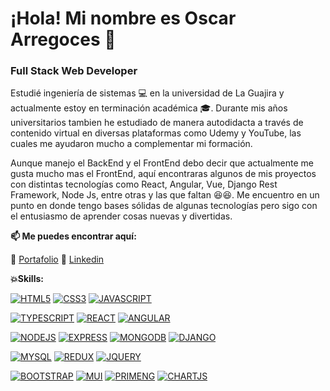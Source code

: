 
#  ¡Hola! Mi nombre es Oscar Arregoces 👋

### Full Stack Web Developer

Estudié ingeniería de sistemas 💻 en la universidad de La Guajira y actualmente estoy en terminación académica 🎓. Durante mis años universitarios tambien he estudiado de manera autodidacta a través de contenido virtual en diversas plataformas como Udemy y YouTube, las cuales me ayudaron mucho a complementar mi formación.

Aunque manejo el BackEnd y el FrontEnd debo decir que actualmente me gusta mucho mas el FrontEnd, aquí encontraras algunos de mis proyectos con distintas tecnologías como React, Angular, Vue, Django Rest Framework, Node Js, entre otras y las que faltan 😆😆. Me encuentro en un punto en donde tengo bases sólidas de algunas tecnologías pero sigo con el entusiasmo de aprender cosas nuevas y divertidas.


**📫 Me puedes encontrar aquí:**

🔸 [Portafolio](https://oscar-arregoces.netlify.app/)
🔸 [Linkedin](https://www.linkedin.com/in/oscararregoces/)


**💥Skills:**

[![HTML5](https://img.shields.io/badge/%F0%9F%94%B6-HTML-orange)]()
[![CSS3](https://img.shields.io/badge/%F0%9F%94%B6-CSS-blue)]()
[![JAVASCRIPT](https://img.shields.io/badge/%F0%9F%94%B6-Javascript-yellow)]()

[![TYPESCRIPT](https://img.shields.io/badge/%F0%9F%94%B6-TypeScript-informational)]()
[![REACT](https://img.shields.io/badge/%F0%9F%94%B6-React-blue)]()
[![ANGULAR](https://img.shields.io/badge/%F0%9F%94%B6-Angular-red)]()

[![NODEJS](https://img.shields.io/badge/%F0%9F%94%B6-Node%20Js-green)]()
[![EXPRESS](https://img.shields.io/badge/%F0%9F%94%B6-Express-lightgrey)]()
[![MONGODB](https://img.shields.io/badge/%F0%9F%94%B6-Mongo%20DB-brightgreen)]()
[![DJANGO](https://img.shields.io/badge/%F0%9F%94%B6-Django%20Rest%20Framework-yellowgreen)]()

[![MYSQL](https://img.shields.io/badge/%F0%9F%94%B6-My%20SQL-critical)]()
[![REDUX](https://img.shields.io/badge/%F0%9F%94%B6-Redux-blueviolet)]()
[![JQUERY](https://img.shields.io/badge/%F0%9F%94%B6-JQuery-yellow)]()

[![BOOTSTRAP](https://img.shields.io/badge/%F0%9F%94%B6-Bootstrap-blueviolet)]()
[![MUI](https://img.shields.io/badge/%F0%9F%94%B6-Material%20UI-blue)]()
[![PRIMENG](https://img.shields.io/badge/%F0%9F%94%B6-Prime%20Ng-critical)]()
[![CHARTJS](https://img.shields.io/badge/%F0%9F%94%B6-Chart%20Js-lightgrey)]()



